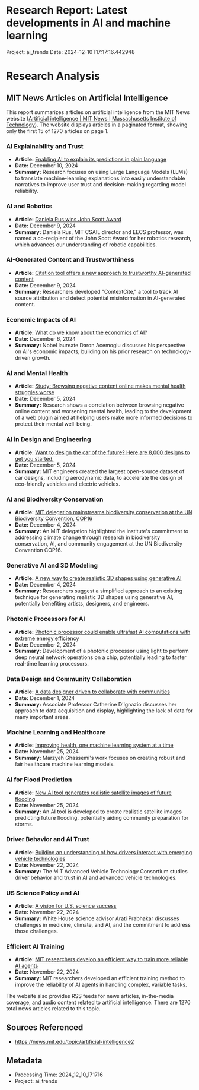 # Research Report: Latest developments in AI and machine learning
Project: ai_trends
Date: 2024-12-10T17:17:16.442948

# Research Analysis
## MIT News Articles on Artificial Intelligence

This report summarizes articles on artificial intelligence from the MIT News website ([Artificial intelligence | MIT News | Massachusetts Institute of Technology](https://news.mit.edu/topic/artificial-intelligence2)).  The website displays articles in a paginated format, showing only the first 15 of 1270 articles on page 1.

### AI Explainability and Trust

* **Article:** [Enabling AI to explain its predictions in plain language](https://news.mit.edu/2024/enabling-ai-explain-predictions-plain-language-1209)
* **Date:** December 10, 2024
* **Summary:**  Research focuses on using Large Language Models (LLMs) to translate machine-learning explanations into easily understandable narratives to improve user trust and decision-making regarding model reliability.


### AI and Robotics

* **Article:** [Daniela Rus wins John Scott Award](https://news.mit.edu/2024/daniela-rus-wins-john-scott-award-1209)
* **Date:** December 9, 2024
* **Summary:** Daniela Rus, MIT CSAIL director and EECS professor, was named a co-recipient of the John Scott Award for her robotics research, which advances our understanding of robotic capabilities.


### AI-Generated Content and Trustworthiness

* **Article:** [Citation tool offers a new approach to trustworthy AI-generated content](https://news.mit.edu/2024/citation-tool-contextcite-new-approach-trustworthy-ai-generated-content-1209)
* **Date:** December 9, 2024
* **Summary:** Researchers developed "ContextCite," a tool to track AI source attribution and detect potential misinformation in AI-generated content.


### Economic Impacts of AI

* **Article:** [What do we know about the economics of AI?](https://news.mit.edu/2024/what-do-we-know-about-the-economics-of-ai-1206)
* **Date:** December 6, 2024
* **Summary:** Nobel laureate Daron Acemoglu discusses his perspective on AI's economic impacts, building on his prior research on technology-driven growth.


### AI and Mental Health

* **Article:** [Study: Browsing negative content online makes mental health struggles worse](https://news.mit.edu/2024/study-browsing-negative-content-online-makes-mental-health-struggles-worse-1205)
* **Date:** December 5, 2024
* **Summary:** Research shows a correlation between browsing negative online content and worsening mental health, leading to the development of a web plugin aimed at helping users make more informed decisions to protect their mental well-being.


### AI in Design and Engineering

* **Article:** [Want to design the car of the future? Here are 8,000 designs to get you started.](https://news.mit.edu/2024/design-future-car-with-8000-design-options-1205)
* **Date:** December 5, 2024
* **Summary:** MIT engineers created the largest open-source dataset of car designs, including aerodynamic data, to accelerate the design of eco-friendly vehicles and electric vehicles.


### AI and Biodiversity Conservation

* **Article:** [MIT delegation mainstreams biodiversity conservation at the UN Biodiversity Convention, COP16](https://news.mit.edu/2024/mit-delegation-mainstreams-biodiversity-conservation-un-biodiversity-convention-cop16-1204)
* **Date:** December 4, 2024
* **Summary:** An MIT delegation highlighted the institute's commitment to addressing climate change through research in biodiversity conservation, AI, and community engagement at the UN Biodiversity Convention COP16.


### Generative AI and 3D Modeling

* **Article:** [A new way to create realistic 3D shapes using generative AI](https://news.mit.edu/2024/creating-realistic-3d-shapes-using-generative-ai-1204)
* **Date:** December 4, 2024
* **Summary:** Researchers suggest a simplified approach to an existing technique for generating realistic 3D shapes using generative AI, potentially benefiting artists, designers, and engineers.


### Photonic Processors for AI

* **Article:** [Photonic processor could enable ultrafast AI computations with extreme energy efficiency](https://news.mit.edu/2024/photonic-processor-could-enable-ultrafast-ai-computations-1202)
* **Date:** December 2, 2024
* **Summary:** Development of a photonic processor using light to perform deep neural network operations on a chip, potentially leading to faster real-time learning processors.


### Data Design and Community Collaboration

* **Article:** [A data designer driven to collaborate with communities](https://news.mit.edu/2024/data-designer-catherine-dignazio-collaborates-with-communities-1201)
* **Date:** December 1, 2024
* **Summary:** Associate Professor Catherine D’Ignazio discusses her approach to data acquisition and display, highlighting the lack of data for many important areas.


### Machine Learning and Healthcare

* **Article:** [Improving health, one machine learning system at a time](https://news.mit.edu/2024/improving-health-one-machine-learning-system-time-1122)
* **Date:** November 25, 2024
* **Summary:** Marzyeh Ghassemi's work focuses on creating robust and fair healthcare machine learning models.


### AI for Flood Prediction

* **Article:** [New AI tool generates realistic satellite images of future flooding](https://news.mit.edu/2024/new-ai-tool-generates-realistic-satellite-images-future-flooding-1125)
* **Date:** November 25, 2024
* **Summary:** An AI tool is developed to create realistic satellite images predicting future flooding, potentially aiding community preparation for storms.


### Driver Behavior and AI Trust

* **Article:** [Building an understanding of how drivers interact with emerging vehicle technologies](https://news.mit.edu/2024/mit-advanced-vehicle-technology-consortium-1122)
* **Date:** November 22, 2024
* **Summary:** The MIT Advanced Vehicle Technology Consortium studies driver behavior and trust in AI and advanced vehicle technologies.


### US Science Policy and AI

* **Article:** [A vision for U.S. science success](https://news.mit.edu/2024/vision-science-success-arati-prabhakar-1122)
* **Date:** November 22, 2024
* **Summary:** White House science advisor Arati Prabhakar discusses challenges in medicine, climate, and AI, and the commitment to address those challenges.


### Efficient AI Training

* **Article:** [MIT researchers develop an efficient way to train more reliable AI agents](https://news.mit.edu/2024/mit-researchers-develop-efficiency-training-more-reliable-ai-agents-1122)
* **Date:** November 22, 2024
* **Summary:** MIT researchers developed an efficient training method to improve the reliability of AI agents in handling complex, variable tasks.

The website also provides RSS feeds for news articles, in-the-media coverage, and audio content related to artificial intelligence.  There are 1270 total news articles related to this topic.


## Sources Referenced
- https://news.mit.edu/topic/artificial-intelligence2

## Metadata
- Processing Time: 2024_12_10_171716
- Project: ai_trends
